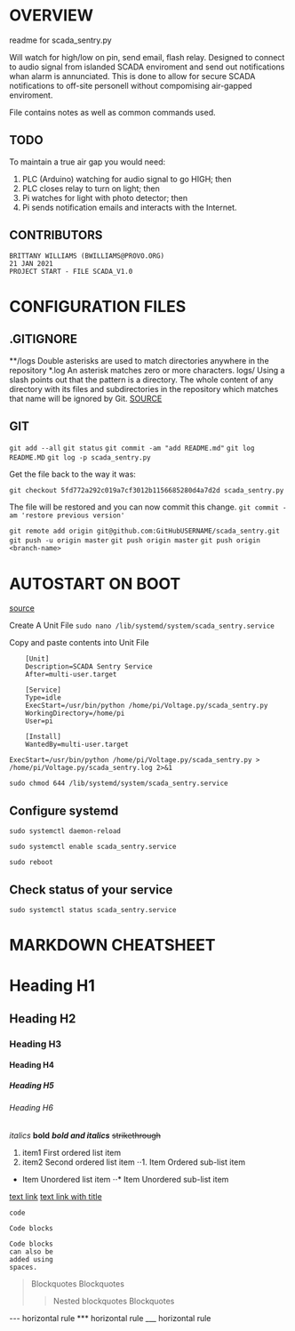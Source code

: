 OVERVIEW
================================================================================
readme for scada_sentry.py

Will watch for high/low on pin, send email, flash relay. Designed to connect to audio signal from islanded SCADA enviroment
and send out notifications whan alarm is annunciated. This is done to allow for secure SCADA notifications to off-site personell
without compomising air-gapped enviroment.

File contains notes as well as common commands used. 

TODO
--------------------------------------------------------------------------------
To maintain a true air gap you would need:
1. PLC (Arduino) watching for audio signal to go HIGH; then
2. PLC closes relay to turn on light; then
3. Pi watches for light with photo detector; then
4. Pi sends notification emails and interacts with the Internet.

CONTRIBUTORS
--------------------------------------------------------------------------------
	BRITTANY WILLIAMS (BWILLIAMS@PROVO.ORG)
	21 JAN 2021
	PROJECT START - FILE SCADA_V1.0

CONFIGURATION FILES
================================================================================
.GITIGNORE
--------------------------------------------------------------------------------	
**/logs	Double asterisks are used to match directories anywhere in the repository
*.log	An asterisk matches zero or more characters.
logs/	Using a slash points out that the pattern is a directory. The whole content of any directory with its files and subdirectories in the repository which matches that name will be ignored by Git.
[SOURCE](https://www.w3docs.com/learn-git/gitignore.html)

GIT
--------------------------------------------------------------------------------
`git add --all`
`git status`
`git commit -am "add README.md"`
`git log README.MD`
`git log -p scada_sentry.py`

Get the file back to the way it was:

`git checkout 5fd772a292c019a7cf3012b1156685280d4a7d2d scada_sentry.py`

The file will be restored and you can now commit this change.
`git commit -am 'restore previous version'`

`git remote add origin git@github.com:GitHubUSERNAME/scada_sentry.git`
`git push -u origin master`
`git push origin master`
`git push origin <branch-name>`

AUTOSTART ON BOOT
================================================================================
[source](https://www.raspberrypi-spy.co.uk/2015/10/how-to-autorun-a-python-script-on-boot-using-systemd/)

Create A Unit File
`sudo nano /lib/systemd/system/scada_sentry.service`

Copy and paste contents into Unit File
 
```
    [Unit]
    Description=SCADA Sentry Service
    After=multi-user.target

    [Service]
    Type=idle
    ExecStart=/usr/bin/python /home/pi/Voltage.py/scada_sentry.py
    WorkingDirectory=/home/pi
    User=pi

    [Install]
    WantedBy=multi-user.target
```

`ExecStart=/usr/bin/python /home/pi/Voltage.py/scada_sentry.py > /home/pi/Voltage.py/scada_sentry.log 2>&1`

`sudo chmod 644 /lib/systemd/system/scada_sentry.service`

Configure systemd
--------------------------------------------------------------------------------
`sudo systemctl daemon-reload`

`sudo systemctl enable scada_sentry.service`

`sudo reboot`

Check status of your service
--------------------------------------------------------------------------------
`sudo systemctl status scada_sentry.service`


MARKDOWN CHEATSHEET
================================================================================

# Heading H1
## Heading H2
### Heading H3
#### Heading H4
##### Heading H5
###### Heading H6

_italics_
**bold**
**_bold and italics_**
~~strikethrough~~

1. item1	First ordered list item
2. item2	Second ordered list item
⋅⋅1. Item	Ordered sub-list item
* Item		Unordered list item
⋅⋅* Item	Unordered sub-list item

[text link](https://duckduckgo.com)
[text link with title](https://duckduckgo.com "DDG Home")

`code`

``` Code blocks ```

	Code blocks
	can also be
	added using
	spaces.

> Blockquotes
> Blockquotes
>> Nested blockquotes
> Blockquotes

---	horizontal rule
*** horizontal rule
___ horizontal rule
